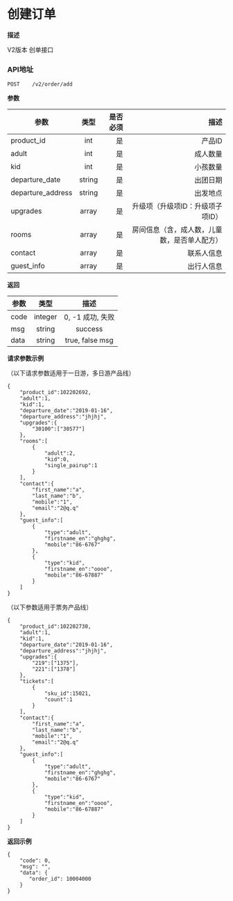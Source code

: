 # 创建订单

**描述**

V2版本 创单接口

### API地址

    POST	/v2/order/add

**参数**

| 参数           | 类型          | 是否必须 | 描述             |
| -------------- |:-------------:| ----:| -----------------:|
| product_id    | int  |  是   | 产品ID   |
| adult         | int  |  是   | 成人数量 |
| kid           | int |  是    | 小孩数量 |
| departure_date      | string  |  是   |  出团日期|
| departure_address   |string   |  是   | 出发地点|
| upgrades            | array   |  是   | 升级项（升级项ID：升级项子项ID）|
| rooms               | array   |  是   | 房间信息（含，成人数，儿童数，是否单人配方）|
| contact     | array     |  是   | 联系人信息|
| guest_info  | array     |  是   | 出行人信息|

**返回**

| 参数           | 类型          | 描述             |
| -------------- |:-------------:|:-----------------:|
| code | integer|   0, -1 成功, 失败| 
| msg  | string | success |
| data | string |  true, false msg |


**请求参数示例**

（以下请求参数适用于一日游，多日游产品线）
```
{
    "product_id":102202692,  
    "adult":1,          
    "kid":1,            
    "departure_date":"2019-01-16",  
    "departure_address":"jhjhj",    
    "upgrades":{        
        "30100":["30577"]
    },
    "rooms":[       
        {
            "adult":2,
            "kid":0,
            "single_pairup":1      
        }
    ],
    "contact":{     
        "first_name":"a",
        "last_name":"b",
        "mobile":"1",
        "email":"2@q.q"
    },
    "guest_info":[      
        {
            "type":"adult",
            "firstname_en":"ghghg",
            "mobile":"86-6767"
        },
        {
            "type":"kid",
            "firstname_en":"oooo",
            "mobile":"86-67887"
        }
    ]
}
```
（以下参数适用于票务产品线）
```
{
    "product_id":102202730,  
    "adult":1,          
    "kid":1,            
    "departure_date":"2019-01-16",  
    "departure_address":"jhjhj",    
    "upgrades":{       
        "219":["1375"],
        "221":["1378"]
    },
    "tickets":[
        {
            "sku_id":15021,
            "count":1
        }
    ],
    "contact":{     
        "first_name":"a",
        "last_name":"b",
        "mobile":"1",
        "email":"2@q.q"
    },
    "guest_info":[      
        {
            "type":"adult",
            "firstname_en":"ghghg",
            "mobile":"86-6767"
        },
        {
            "type":"kid",
            "firstname_en":"oooo",
            "mobile":"86-67887"
        }
    ]
}
```

**返回示例**

```
{
	"code": 0,
	"msg": "",
	"data": {
	   "order_id": 10004000
	}
}
```
